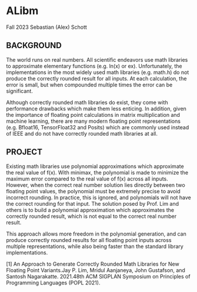 # ALibm
Fall 2023
Sebastian (Alex) Schott

## BACKGROUND
The world runs on real numbers. All scientific endeavors use math libraries to approximate elementary functions (e.g. ln(x) or ex). Unfortunately, the implementations in the most widely used math libraries (e.g. math.h) do not produce the correctly rounded result for all inputs. At each calculation, the error is small, but when compounded multiple times the error can be significant. 
  
Although correctly rounded math libraries do exist, they come with performance drawbacks which make them less enticing. In addition, given the importance of floating point calculations in matrix multiplication and machine learning, there are many modern floating point representations (e.g. Bfloat16, TensorFloat32 and Posits) which are commonly used instead of IEEE and do not have correctly rounded math libraries at all. 


## PROJECT

Existing math libraries use polynomial approximations which approximate the real value of f(x). With minimax, the polynomial is made to minimize the maximum error compared to the real value of f(x) across all inputs. However, when the correct real number solution lies directly between two floating point values, the polynomial must be extremely precise to avoid incorrect rounding. In practice, this is ignored, and polynomials will not have the correct rounding for that input. 
The solution posed by Prof. Lim and others is to build a polynomial approximation which approximates the correctly rounded result, which is not equal to the correct real number result. 

This approach allows more freedom in the polynomial generation, and can produce correctly rounded results for all floating point inputs across multiple representations, while also being faster than the standard library implementations.


[1] An Approach to Generate Correctly Rounded Math Libraries for New Floating Point Variants.Jay P. Lim, Mridul Aanjaneya, John Gustafson, and Santosh Nagarakatte. 2021.48th ACM SIGPLAN Symposium on Principles of Programming Languages (POPL 2021).
